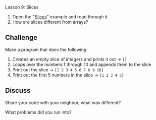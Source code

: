 Lesson 9: Slices

1. Open the "[Slices](https://gobyexample.com/slices)" example and read through it.
2. How are slices different from arrays?

## Challenge

Make a program that does the following:

1. Creates an empty slice of integers and prints it out -&gt; `[]`
2. Loops over the numbers 1 through 10 and appends them to the slice
3. Print out the slice -&gt; `[1 2 3 4 5 6 7 8 9 10]`
4. Print out the first 5 numbers in the slice -&gt; `[1 2 3 4 5]`

## Discuss

Share your code with your neighbor, what was different?

What problems did you run into?

